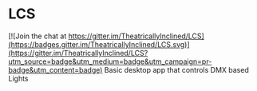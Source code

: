 # LCS

[![Join the chat at https://gitter.im/TheatricallyInclined/LCS](https://badges.gitter.im/TheatricallyInclined/LCS.svg)](https://gitter.im/TheatricallyInclined/LCS?utm_source=badge&utm_medium=badge&utm_campaign=pr-badge&utm_content=badge)
Basic desktop app that controls DMX based Lights
